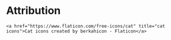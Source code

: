# Attribution
```
<a href="https://www.flaticon.com/free-icons/cat" title="cat icons">Cat icons created by berkahicon - Flaticon</a>
```